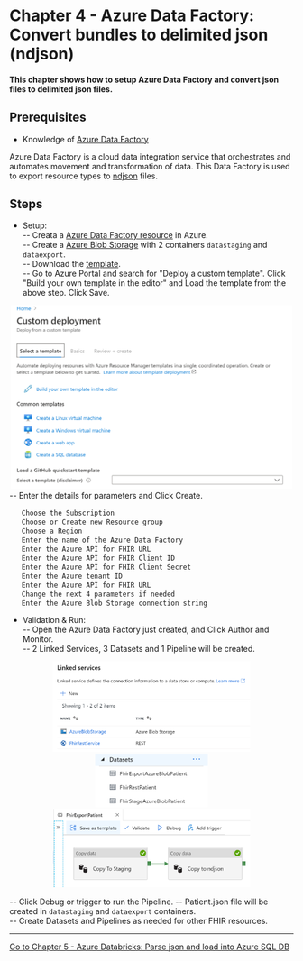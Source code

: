 # Chapter 4 - Azure Data Factory: Convert bundles to delimited json (ndjson)

#### This chapter shows how to setup Azure Data Factory and convert json files to delimited json files.

## Prerequisites
* Knowledge of [Azure Data Factory](https://docs.microsoft.com/en-us/azure/data-factory/introduction)

Azure Data Factory is a cloud data integration service that orchestrates and automates movement and transformation of data.
This Data Factory is used to export resource types to [ndjson](http://ndjson.org/) files. 

## Steps
* Setup:\
-- Creata a [Azure Data Factory resource](https://docs.microsoft.com/en-us/azure/data-factory/quickstart-create-data-factory-portal) in Azure.\
-- Create a [Azure Blob Storage](https://docs.microsoft.com/en-us/azure/storage/blobs/storage-quickstart-blobs-portal) with 2 containers `datastaging` and `dataexport`.\
-- Download the [template](./azuredeploy-adf.json).\
-- Go to Azure Portal and search for "Deploy a custom template". Click "Build your own template in the editor" and Load the template from the above step. Click Save.
<center><img src="../images/adf-deploytemplate.png" width="500"></center>
-- Enter the details for parameters and Click Create.

```
   Choose the Subscription
   Choose or Create new Resource group
   Choose a Region
   Enter the name of the Azure Data Factory
   Enter the Azure API for FHIR URL
   Enter the Azure API for FHIR Client ID
   Enter the Azure API for FHIR Client Secret
   Enter the Azure tenant ID
   Enter the Azure API for FHIR URL
   Change the next 4 parameters if needed
   Enter the Azure Blob Storage connection string
```

* Validation & Run:\
-- Open the Azure Data Factory just created, and Click Author and Monitor.\
-- 2 Linked Services, 3 Datasets and 1 Pipeline will be created.
<center><img src="../images/adf-linkedservices.png" width="350"><img src="../images/adf-datasets.png" width="200"><img src="../images/adf-pipeline.png" width="350"></center>

-- Click Debug or trigger to run the Pipeline. 
-- Patient.json file will be created in `datastaging` and `dataexport` containers.\
-- Create Datasets and Pipelines as needed for other FHIR resources.

***

[Go to Chapter 5 - Azure Databricks: Parse json and load into Azure SQL DB](../Chapter5-AzureDatabricks/ReadMe.md)
